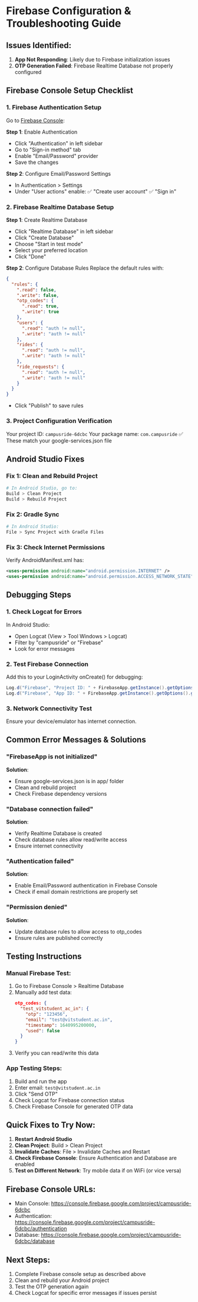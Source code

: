 # Firebase Configuration & Troubleshooting Guide

## Issues Identified:
1. **App Not Responding**: Likely due to Firebase initialization issues
2. **OTP Generation Failed**: Firebase Realtime Database not properly configured

## Firebase Console Setup Checklist

### 1. Firebase Authentication Setup
Go to [Firebase Console](https://console.firebase.google.com/project/campusride-6dcbc):

**Step 1**: Enable Authentication
- Click "Authentication" in left sidebar
- Go to "Sign-in method" tab
- Enable "Email/Password" provider
- Save the changes

**Step 2**: Configure Email/Password Settings
- In Authentication > Settings
- Under "User actions" enable:
  ✅ "Create user account"
  ✅ "Sign in"

### 2. Firebase Realtime Database Setup
**Step 1**: Create Realtime Database
- Click "Realtime Database" in left sidebar
- Click "Create Database"
- Choose "Start in test mode" 
- Select your preferred location
- Click "Done"

**Step 2**: Configure Database Rules
Replace the default rules with:
```json
{
  "rules": {
    ".read": false,
    ".write": false,
    "otp_codes": {
      ".read": true,
      ".write": true
    },
    "users": {
      ".read": "auth != null",
      ".write": "auth != null"
    },
    "rides": {
      ".read": "auth != null",
      ".write": "auth != null"
    },
    "ride_requests": {
      ".read": "auth != null",
      ".write": "auth != null"
    }
  }
}
```
- Click "Publish" to save rules

### 3. Project Configuration Verification
Your project ID: `campusride-6dcbc`
Your package name: `com.campusride`
✅ These match your google-services.json file

## Android Studio Fixes

### Fix 1: Clean and Rebuild Project
```bash
# In Android Studio, go to:
Build > Clean Project
Build > Rebuild Project
```

### Fix 2: Gradle Sync
```bash
# In Android Studio:
File > Sync Project with Gradle Files
```

### Fix 3: Check Internet Permissions
Verify AndroidManifest.xml has:
```xml
<uses-permission android:name="android.permission.INTERNET" />
<uses-permission android:name="android.permission.ACCESS_NETWORK_STATE" />
```

## Debugging Steps

### 1. Check Logcat for Errors
In Android Studio:
- Open Logcat (View > Tool Windows > Logcat)
- Filter by "campusride" or "Firebase"
- Look for error messages

### 2. Test Firebase Connection
Add this to your LoginActivity onCreate() for debugging:
```java
Log.d("Firebase", "Project ID: " + FirebaseApp.getInstance().getOptions().getProjectId());
Log.d("Firebase", "App ID: " + FirebaseApp.getInstance().getOptions().getApplicationId());
```

### 3. Network Connectivity Test
Ensure your device/emulator has internet connection.

## Common Error Messages & Solutions

### "FirebaseApp is not initialized"
**Solution**: 
- Ensure google-services.json is in app/ folder
- Clean and rebuild project
- Check Firebase dependency versions

### "Database connection failed"
**Solution**:
- Verify Realtime Database is created
- Check database rules allow read/write access
- Ensure internet connectivity

### "Authentication failed"
**Solution**:
- Enable Email/Password authentication in Firebase Console
- Check if email domain restrictions are properly set

### "Permission denied"
**Solution**:
- Update database rules to allow access to otp_codes
- Ensure rules are published correctly

## Testing Instructions

### Manual Firebase Test:
1. Go to Firebase Console > Realtime Database
2. Manually add test data:
   ```json
   otp_codes: {
     "test_vitstudent_ac_in": {
       "otp": "123456",
       "email": "test@vitstudent.ac.in",
       "timestamp": 1640995200000,
       "used": false
     }
   }
   ```
3. Verify you can read/write this data

### App Testing Steps:
1. Build and run the app
2. Enter email: `test@vitstudent.ac.in`
3. Click "Send OTP"
4. Check Logcat for Firebase connection status
5. Check Firebase Console for generated OTP data

## Quick Fixes to Try Now:

1. **Restart Android Studio**
2. **Clean Project**: Build > Clean Project
3. **Invalidate Caches**: File > Invalidate Caches and Restart
4. **Check Firebase Console**: Ensure Authentication and Database are enabled
5. **Test on Different Network**: Try mobile data if on WiFi (or vice versa)

## Firebase Console URLs:
- Main Console: https://console.firebase.google.com/project/campusride-6dcbc
- Authentication: https://console.firebase.google.com/project/campusride-6dcbc/authentication
- Database: https://console.firebase.google.com/project/campusride-6dcbc/database

## Next Steps:
1. Complete Firebase console setup as described above
2. Clean and rebuild your Android project
3. Test the OTP generation again
4. Check Logcat for specific error messages if issues persist
